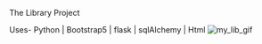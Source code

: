 The Library Project

Uses- Python | Bootstrap5 | flask | sqlAlchemy | Html
![my_lib_gif](https://github.com/user-attachments/assets/5bc2fef1-7644-4a86-981c-6ebeaf9af548)
